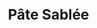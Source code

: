 ---
layout: recette
categories: [recettes]
hidden: true
lang: fr
title: Pâte Sablée
type: sucre
ingredients: 
  - nom: farine
    qte: 200
    unite: gr
  - nom: beurre
    qte: 140
    unite: gr
  - nom: sucre
    qte: 50
    unite: gr
  - nom: sel
    qte: 3
    unite: gr
  - nom: eau froide
    qte: 37
    unite: mL
  - nom: jus de citron
    qte: 3
    unite: mL
preconditions:
  - Mélanger l'eau et le jus de citron, réserver au frais
  - Le beurre doit être froid
etapes:
  - label: Préparation
    details:
      - Dans un saladier verser la farine, le sucre et le sel
      - Couper le beurre en petits dés
      - Ajouter le beurre sur la farine
      - Écraser les dés de beurre du bout des doigts
      - Frotter la pâte entre les mains jusqu'à l'obtention de petits bouts
      - Ajouter l'eau froide et le jus de citron
      - Former une boule
      - Sur le plan de travail, fraiser la boule une/deux fois
      - Former une boule et l'applatir un peu
      - Laisser reposer minimum 30 minutes au frigo
cuissonMinutes: 30
notes:
  - Ne pas trop travailler la pâte sinon elle va durcir a la cuisson
  - Fraiser une nouvelle fois la pâte si elle est trop friable
  - label: Gestes
    link: https://www.youtube.com/watch?v=6x3OldldC_g
variantes:
  - label: Avec de la poudre d'amandes
    todo: true
  - label: Avec des graines de pavot
    todo: true
---